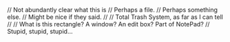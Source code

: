 // Not abundantly clear what this is
// Perhaps a file.
// Perhaps something else.
// Might be nice if they said.
//
// Total Trash System, as far as I can tell
//
// What is this rectangle?  A window?  An edit box?  Part of NotePad? 
// Stupid, stupid, stupid...
